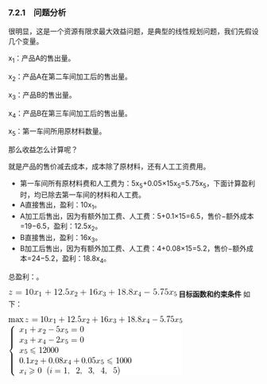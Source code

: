 ### 7.2.1　问题分析

很明显，这是一个资源有限求最大效益问题，是典型的线性规划问题，我们先假设几个变量。

x<sub class="my_markdown">1</sub>：产品A的售出量。

x<sub class="my_markdown">2</sub>：产品A在第二车间加工后的售出量。

x<sub class="my_markdown">3</sub>：产品B的售出量。

x<sub class="my_markdown">4</sub>：产品B在第三车间加工后的售出量。

x<sub class="my_markdown">5</sub>：第一车间所用原材料数量。

那么收益怎么计算呢？

就是产品的售价减去成本，成本除了原材料，还有人工工资费用。

+ 第一车间所有原材料费和人工费为：5x<sub class="my_markdown">5</sub>+0.05×15x<sub class="my_markdown">5</sub>=5.75x<sub class="my_markdown">5</sub>，下面计算盈利时，均已除去第一车间的材料和人工费。
+ A直接售出，盈利：10x<sub class="my_markdown">1</sub>。
+ A加工后售出，因为有额外加工费、人工费：5+0.1×15=6.5，售价−额外成本=19−6.5，盈利：12.5x<sub class="my_markdown">2</sub>。
+ B直接售出，盈利：16x<sub class="my_markdown">3</sub>。
+ B加工后售出，因为有额外加工费、人工费：4+0.08×15=5.2，售价−额外成本=24−5.2，盈利：18.8x<sub class="my_markdown">4</sub>。

总盈利：。

![817.gif](../images/817.gif)
**目标函数和约束条件** 如下：

![818.gif](../images/818.gif)

